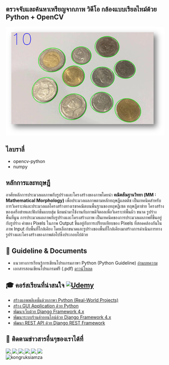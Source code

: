## ตรวจจับและค้นหาเหรียญจากภาพ วิดีโอ กล้องแบบเรียลไทม์ด้วย Python + OpenCV
![image](https://github.com/kongruksiamza/Coin-Segmentation/blob/be9b2b38ca5707a632e248f7a228ad9fb9985cf8/coin-assets-docs/02.png)
## ไลบราลี่
- opencv-python
- numpy

## หลักการและทฤษฎี
อาศัยหลักการประมวลผลภาพกับรูปร่างและโครงสร้างของภาพโดยนำ **คณิตสัณฐานวิทยา (MM : Mathematical Morphology)** เพื่อประมวลผลภาพตามหลักทฤษฎีแลตติช เป็นเทคนิคสำหรับการวิเคราะห์และประมวลผลโครงสร้างทางเรขาคณิตบนพื้นฐานของทฤษฎีเซต ทฤษฎีตาข่าย โครงสร้างของเครือข่ายและฟังก์ชั่นแบบสุ่ม นิยมนำมาใช้งานกับภาพดิจิตอลเพื่อวิเคราะห์พื้นผิว ขนาด รูปร่าง พื้นที่นูน การประมวลผลภาพกับรูปร่างและโครงสร้างภาพ เป็นเทคนิคของการประมวลผลภาพที่ขึ้นอยู่กับรูปร่าง ค่าของ Pixels ในภาพ Output ขึ้นอยู่กับการเปรียบเทียบของ Pixels ที่สอดคล้องกันในภาพ Input กับพื้นที่ใกล้เคียง โดยเลือกขนาดและรูปร่างของพื้นที่ใกล้เคียงมาสร้างการดำเนินการทางรูปร่างและโครงสร้างของภาพต่อไปซึ่งประกอบไปด้วย

## 🚀 Guideline & Documents
- แนวทางการเรียนรู้การเขียนโปรแกรมภาษา Python (Python Guideline) [อ่านบทความ](https://github.com/kongruksiamza/python-guideline)
- เอกสารสอนเขียนโปรแกรมฟรี (.pdf) [ดาวน์โหลด](https://github.com/kongruksiamza/ebook-for-education)

## 🎓 คอร์สเรียนที่น่าสนใจ [![Udemy](https://img.shields.io/badge/Udemy-A435F0?logo=udemy&logoColor=fff)](https://www.udemy.com/user/kong-ruksiam/)
- [สร้างแอพพลิเคชั่นด้วยภาษา Python (Real-World Projects)](https://www.udemy.com/course/python-real-world-projects/?referralCode=4D6784B6C4CF2CBB1892)
- [สร้าง GUI Application ด้วย Python](https://www.udemy.com/course/python-gui-projects/?referralCode=CFE6A91D21C759EF13E1)
- [พัฒนาเว็บด้วย Django Framework 4.x](https://www.udemy.com/course/django-framework-real-world-projects/?referralCode=63ED08A516BE8C4A93F7)
- [พัฒนาระบบร้านค้าออนไลน์ด้วย Django Framework 4.x](https://www.udemy.com/course/django-framework-e-commerce/?referralCode=AFDB5F462F46815300C1)
- [พัฒนา REST API ด้วย Django REST Framework](https://www.udemy.com/course/rest-api-django-rest-framework/?referralCode=3E81004F9DAE23131BC4)

## 📢 ติดตามข่าวสารอื่นๆของเราได้ที่
<div id="badges">
  <a href="https://www.facebook.com/KongRuksiamTutorial" target="_blank">
    <img src="https://img.shields.io/badge/Facebook-1877F2?style=for-the-badge&logo=facebook&logoColor=white"/>
  </a>
  <a href="https://www.youtube.com/@KongRuksiamOfficial" target="_blank">
    <img src="https://img.shields.io/badge/YouTube-FF0000?style=for-the-badge&logo=youtube&logoColor=white"/>
  </a>
    <a href="https://www.udemy.com/user/kong-ruksiam/" target="_blank">
    <img src="https://img.shields.io/badge/Udemy-A435F0?style=for-the-badge&logo=Udemy&logoColor=white"/>
  </a>
  <a href="https://medium.com/@kongruksiam" target="_blank">
    <img src="https://img.shields.io/badge/Medium-12100E?style=for-the-badge&logo=medium&logoColor=white"/>
  </a>
  <a href="https://codepen.io/kongruksiamstudio" target="_blank">
    <img src="https://img.shields.io/badge/Codepen-000000?style=for-the-badge&logo=codepen&logoColor=white"/>
  </a>
  <a href="https://www.tiktok.com/@kongruksiamstudio" target="_blank">
    <img src="https://img.shields.io/badge/TikTok-000000?style=for-the-badge&logo=tiktok&logoColor=white"/>
  </a>
  <br>
  <img src="https://komarev.com/ghpvc/?username=kongruksiamza&style=flat-square&color=blue" alt="kongruksiamza"/>
</div>
